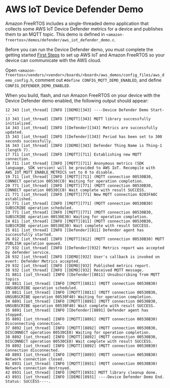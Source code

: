 # AWS IoT Device Defender Demo<a name="dd-demo"></a>

Amazon FreeRTOS includes a single\-threaded demo application that collects some AWS IoT Device Defender metrics for a device and publishes them to an MQTT topic\. This demo is defined in `<amazon-freertos>/demos/defender/aws_iot_defender_demo.c`\.

Before you can run the Device Defender demo, you must complete the getting started [First Steps](freertos-prereqs.md) to set up AWS IoT and Amazon FreeRTOS so your device can communicate with the AWS cloud\.

 Open `<amazon-freertos>/vendors/<vendor>/boards/<board>/aws_demos/config_files/aws_demo_config.h`, comment out `#define CONFIG_MQTT_DEMO_ENABLED`, and define `CONFIG_DEFENDER_DEMO_ENABLED`\.

When you build, flash, and run Amazon FreeRTOS on your device with the Device Defender demo enabled, the following output should appear:

```
12 343 [iot_thread] [INFO ][DEMO][343] ----Device Defender Demo Start----
13 343 [iot_thread] [INFO ][MQTT][343] MQTT library successfully initialized.
14 343 [iot_thread] [INFO ][Defender][343] Metrics are successfully updated.
15 343 [iot_thread] [INFO ][Defender][343] Period has been set to 300 seconds successfully.
16 343 [iot_thread] [INFO ][DEMO][343] Defender Thing Name is Thing-1 (length 7).
17 711 [iot_thread] [INFO ][MQTT][711] Establishing new MQTT connection.
18 711 [iot_thread] [INFO ][MQTT][711] Anonymous metrics (SDK language, SDK version) will be provided to AWS IoT. Recompile with AWS_IOT_MQTT_ENABLE_METRICS set to 0 to disable.
19 711 [iot_thread] [INFO ][MQTT][711] (MQTT connection 00530B30, CONNECT operation 00530CC0) Waiting for operation completion.
20 771 [iot_thread] [INFO ][MQTT][771] (MQTT connection 00530B30, CONNECT operation 00530CC0) Wait complete with result SUCCESS.
21 771 [iot_thread] [INFO ][MQTT][771] New MQTT connection 0203FA0C established.
22 771 [iot_thread] [INFO ][MQTT][771] (MQTT connection 00530B30) SUBSCRIBE operation scheduled.
23 771 [iot_thread] [INFO ][MQTT][771] (MQTT connection 00530B30, SUBSCRIBE operation 00530E30) Waiting for operation completion.
24 811 [iot_thread] [INFO ][MQTT][811] (MQTT connection 00530B30, SUBSCRIBE operation 00530E30) Wait complete with result SUCCESS.
25 811 [iot_thread] [INFO ][Defender][811] Defender agent has successfully started.
26 812 [iot_thread] [INFO ][MQTT][812] (MQTT connection 00530B30) MQTT PUBLISH operation queued.
27 932 [iot_thread] [INFO ][Defender][932] Metrics report was accepted by defender service.
28 932 [iot_thread] [INFO ][DEMO][932] User's callback is invoked on event: Defender Metrics accepted.
29 932 [iot_thread] [INFO ][DEMO][932] Published metrics report.
30 932 [iot_thread] [INFO ][DEMO][932] Received MQTT message.
31 8811 [iot_thread] [INFO ][Defender][8811] Unsubscribing from MQTT topics
32 8811 [iot_thread] [INFO ][MQTT][8811] (MQTT connection 00530B30) UNSUBSCRIBE operation scheduled.
33 8811 [iot_thread] [INFO ][MQTT][8811] (MQTT connection 00530B30, UNSUBSCRIBE operation 00530F40) Waiting for operation completion.
34 8891 [iot_thread] [INFO ][MQTT][8891] (MQTT connection 00530B30, UNSUBSCRIBE operation 00530F40) Wait complete with result SUCCESS.
35 8891 [iot_thread] [INFO ][Defender][8891] Defender agent has stopped.
35 8891 [iot_thread] [INFO ][MQTT][8891] (MQTT connection 00530B30) Disconnecting connection.
37 8892 [iot_thread] [INFO ][MQTT][8892] (MQTT connection 00530B30, DISCONNECT operation 00530CE0) Waiting for operation completion.
38 8892 [iot_thread] [INFO ][MQTT][8892] (MQTT connection 00530B30, DISCONNECT operation 00530CE0) Wait complete with result SUCCESS.
39 8892 [iot_thread] [INFO ][MQTT][8892] (MQTT connection 00530B30) Connection disconnected.
40 8893 [iot_thread] [INFO ][MQTT][8893] (MQTT connection 00530B30) Network connection closed.
41 8931 [iot_thread] [INFO ][MQTT][8931] (MQTT connection 00530B30) Network connection destroyed.
42 8931 [iot_thread] [INFO ][MQTT][8931] MQTT library cleanup done.
43 8931 [iot_thread] [INFO ][DEMO][8931] ----Device Defender Demo End. Status: SUCCESS----.
```